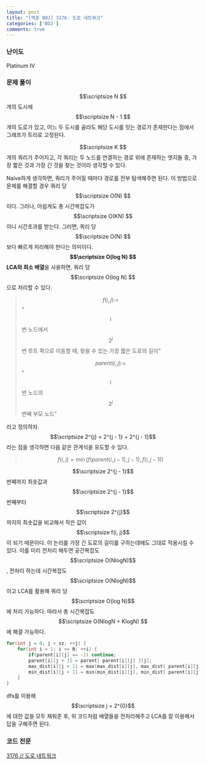 ```yaml
---
layout: post
title: "[백준 BOJ] 3176. 도로 네트워크"
categories: ['BOJ']
comments: true
---
```

<script type="text/javascript" 
src="https://cdn.mathjax.org/mathjax/latest/MathJax.js?config=TeX-AMS_HTML">
</script>
### **난이도**

Platinum IV

### **문제 풀이**

$$\scriptsize N $$개의 도시에 $$\scriptsize N - 1 $$개의 도로가 있고, 어느 두 도시를 골라도 해당 도시를 잇는 경로가 존재한다는 점에서 그래프가 트리로 고정된다.

$$\scriptsize K $$개의 쿼리가 주어지고, 각 쿼리는 두 노드를 연결하는 경로 위에 존재하는 엣지들 중, 가장 짧은 것과 가장 긴 것을 찾는 것이라 생각할 수 있다.

Naive하게 생각하면, 쿼리가 주어질 때마다 경로를 전부 탐색해주면 된다. 이 방법으로 문제를 해결할 경우 쿼리 당 $$\scriptsize O(N) $$이다. 그러나, 아쉽게도 총 시간복잡도가 $$\scriptsize O(KN) $$이니 시간초과를 받는다. 그러면, 쿼리 당 $$\scriptsize O(N) $$보다 빠르게 처리해야 한다는 의미이다. **$$\scriptsize O(log N) $$ LCA와 희소 배열**을 사용하면, 쿼리 당 $$\scriptsize O(log N) $$으로 처리할 수 있다.

>$$ f(i, j) :=$$ "$$i$$번 노드에서 $$2^{j}$$번 루트 쪽으로 이동할 때, 찾을 수 있는 가장 짧은 도로의 길이"
>
>$$ parent(i, j) :=$$ "$$i$$번 노드의 $$2^{j}$$번째 부모 노드"

라고 정의하자. $$\scriptsize 2^{j} = 2^{j - 1} + 2^{j - 1}$$ 라는 점을 생각하면 다음 같은 관계식을 유도할 수 있다.

>$$ f(i, j) = \min(f( parent(i, j - 1), j - 1), f(i, j - 1))$$

$$\scriptsize 2^{j - 1}$$번째까지 최솟값과 $$\scriptsize 2^{j - 1}$$번째부터 $$\scriptsize 2^{j}$$까지의 최솟값을 비교해서 작은 값이 $$\scriptsize f(i, j)$$이 되기 때문이다. 이 논리를 가장 긴 도로의 길이를 구하는데에도 그대로 적용시킬 수 있다. 이를 미리 전처리 해두면 공간복잡도 $$\scriptsize O(NlogN)$$, 전처리 하는데 시간복잡도 $$\scriptsize O(NlogN)$$ 이고 LCA를 활용해 쿼리 당 $$\scriptsize O(log N)$$에 처리 가능하다. 따라서 총 시간복잡도 $$\scriptsize O(NlogN + KlogN) $$에 해결 가능하다.

```cpp
for(int j = 0; j < sz; ++j) {
    for(int i = 1; i <= N; ++i) {
        if(parent[i][j] == -1) continue;
        parent[i][j + 1] = parent[ parent[i][j] ][j];
        max_dist[i][j + 1] = max(max_dist[i][j], max_dist[ parent[i][j] ][j]);
        min_dist[i][j + 1] = min(min_dist[i][j], min_dist[ parent[i][j] ][j]);
    }
}
```

dfs를 이용해 $$\scriptsize j = 2^{0}$$에 대한 값을 모두 채워준 후, 위 코드처럼 배열들을 전처리해주고 LCA를 잘 이용해서 답을 구해주면 된다.

### **코드 전문**
[3176 // 도로 네트워크](https://github.com/eff3ct/Baekjoon-Online-Judge-Problem-Solving/blob/main/3176/3176.cpp)